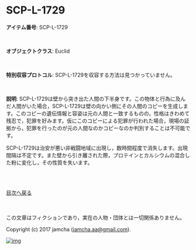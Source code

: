 # SCP-L-1729

**アイテム番号**: SCP-L-1729  

<br>  

**オブジェクトクラス**: Euclid  

<br>  

**特別収容プロトコル**: SCP-L-1729を収容する方法は見つかっていません。  

<br>  

**説明**: SCP-L-1729は壁から突き出た人間の下半身です。この物体と行為に及んだ人間がいた場合，SCP-L-1729は壁の向かい側にその人間のコピーを生成します。このコピーの遺伝情報と容姿は元の人間と一致するものの，性格はきわめて残忍で，犯罪を好みます。仮にこのコピーによる犯罪が行われた場合，現場の証拠から，犯罪を行ったのが元の人間なのかコピーなのか判別することは不可能です。  

SCP-L-1729は治安が悪い非戦闘地域に出現し，数時間程度で消失します。出現間隔は不定です。また壁から引き離された際，プロテインとカルシウムの混合した粉に変化し，その性質を失います。  

<br>  
<br>  

[目次へ戻る](https://github.com/jamcha-aa/SCP/blob/master/README.md)  

<br>  
<br>  
この文章はフィクションであり，実在の人物・団体とは一切関係ありません。  

Copyright (c) 2017 jamcha (jamcha.aa@gmail.com).  

[![img](http://i.creativecommons.org/l/by-sa/4.0/88x31.png)](http://creativecommons.org/licenses/by-sa/4.0/deed)
